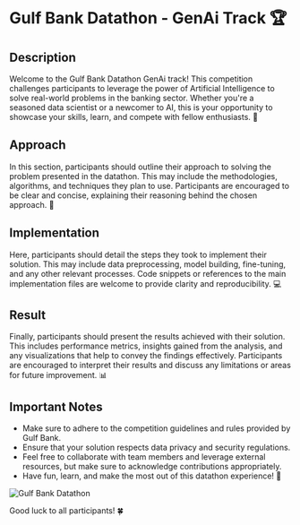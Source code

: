 # Gulf Bank Datathon - GenAi Track 🏆

## Description
Welcome to the Gulf Bank Datathon GenAi track! This competition challenges participants to leverage the power of Artificial Intelligence to solve real-world problems in the banking sector. Whether you're a seasoned data scientist or a newcomer to AI, this is your opportunity to showcase your skills, learn, and compete with fellow enthusiasts. 🚀

## Approach
In this section, participants should outline their approach to solving the problem presented in the datathon. This may include the methodologies, algorithms, and techniques they plan to use. Participants are encouraged to be clear and concise, explaining their reasoning behind the chosen approach. 📝

## Implementation
Here, participants should detail the steps they took to implement their solution. This may include data preprocessing, model building, fine-tuning, and any other relevant processes. Code snippets or references to the main implementation files are welcome to provide clarity and reproducibility. 💻

## Result
Finally, participants should present the results achieved with their solution. This includes performance metrics, insights gained from the analysis, and any visualizations that help to convey the findings effectively. Participants are encouraged to interpret their results and discuss any limitations or areas for future improvement. 📊

## Important Notes
- Make sure to adhere to the competition guidelines and rules provided by Gulf Bank.
- Ensure that your solution respects data privacy and security regulations.
- Feel free to collaborate with team members and leverage external resources, but make sure to acknowledge contributions appropriately.
- Have fun, learn, and make the most out of this datathon experience! 🎉

![Gulf Bank Datathon](your_image_url_here)

Good luck to all participants! 🍀

